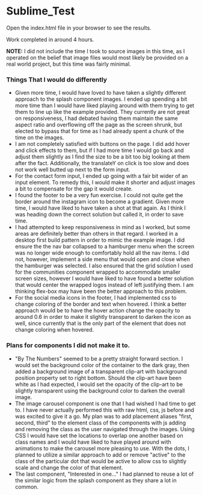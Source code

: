 # Sublime_Test

<p> Open the index.html file in your browser to see the results.</p>
<p>Work completed in around 4 hours.</p>
<p><b>NOTE:</b> I did not include the time I took to source images in this time, as I operated on the belief that image files would most likely be provided on a real world project, but this time was fairly minimal.</p>

<h3>Things That I would do differently</h3>
<ul>
  <li>Given more time, I would have loved to have taken a slightly different approach to the splash component images. I ended up spending a bit more time than I would have liked playing around with them trying to get them to line up like the example provided. They currently are not great on responsiveness, I had debated having them maintain the same aspect ratio and overflowing off the page as the screen shrunk, but elected to bypass that for time as I had already spent a chunk of the time on the images.</li>
  <li>I am not completely satisfied with buttons on the page. I did add hover and click effects to them, but if I had more time I would go back and adjust them slightly as I find the size to be a bit too big looking at them after the fact. Additionally, the translateY on click is too slow and does not work well butted up next to the form input.</li>
  <li>For the contact form input, I ended up going with a fair bit wider of an input element. To remedy this, I would make it shorter and adjust images a bit to compensate for the gap it would create.</li>
  <li>I found the footer to be a very fun exercise. I could not quite get the border around the instagram icon to become a gradient. Given more time, I would have liked to have taken a shot at that again. As I think I was heading down the correct solution but called it, in order to save time.</li>
  <li>I had attempted to keep responsiveness in mind as I worked, but some areas are definitely better than others in that regard. I worked in a desktop first build pattern in order to mimic the example image. I did ensure the the nav bar collapsed to a hamburger menu when the screen was no longer wide enough to comfortably hold all  the nav items. I did not, however, implement a side menu that would open and close when the hamburger was selected. I also ensured that the grid solution I used for the communities component wrapped to accommodate smaller screen sizes, however I would have liked to have found a better solution that would center the wrapped logos instead of left justifying them. I am thinking flex-box may have been the better approach to this problem.</li>
  <li>For the social media icons in the footer, I had implemented css to change coloring of the border and text when hovered. I think a better approach would be to have the hover action change the opacity to around 0.6 in order to make it slightly transparent to darken the icon as well, since currently that is the only part of the element that does not change coloring when hovered.</li>
</ul>

<h3> Plans for components I did not make it to.</h3>

<ul>
  <li>"By The Numbers" seemed to be a pretty straight forward section. I would set the background color of the container to the dark gray, then added a background image of a transparent clip-art with background position property set to right bottom. Should the clip-art have been white as I had expected, I would set the opacity of the clip-art to be slightly transparent using the background color to darken the overall image.</li>
  <li>The image carousel component is one that I had wished I had time to get to. I have never actually performed this with raw html, css, js before and was excited to give it a go. My plan was to add placement aliases "first, second, third" to the element class of the components with js adding and removing the class as the user navigated through the images. Using CSS I would have set the locations to overlap one another based on class names and I would have liked to have played around with animations to make the carousel more pleasing to use. With the dots, I planned to utilize a similar approach to add or remove "active" to the class of the particular dot that would be active to allow css to slightly scale and change the color of that element.</li>
  <li>The last component, "Interested in one..." I had planned to reuse a lot of the similar logic from the splash component as they share a lot in common. </li>
</ul>